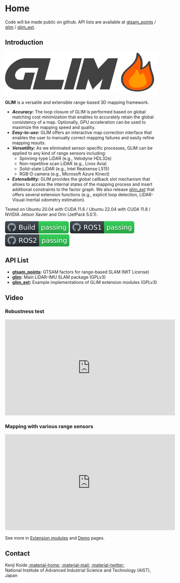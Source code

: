 # Home

Code will be made public on github. API lists are available at [gtsam_points](https://staff.aist.go.jp/k.koide/projects/doxygen/gtsam_points/) / [glim](https://staff.aist.go.jp/k.koide/projects/doxygen/glim/) / [glim_ext](https://staff.aist.go.jp/k.koide/projects/doxygen/glim_ext/).

## Introduction

![GLIM](assets/logo2.png "GLIM Logo")

**GLIM** is a versatile and extensible range-based 3D mapping framework.

- ***Accuracy:*** The loop closure of GLIM is performed based on global matching cost minimization that enables to accurately retain the global consistency of a map. Optionally, GPU acceleration can be used to maximize the mapping speed and quality.
- ***Easy-to-use:*** GLIM offers an interactive map correction interface that enables the user to manually correct mapping failures and easily refine mapping results.
- ***Versatility:*** As we eliminated sensor-specific processes, GLIM can be applied to any kind of range sensors including:
    - Spinning-type LiDAR (e.g., Velodyne HDL32e)
    - Non-repetitive scan LiDAR (e.g., Livox Avia)
    - Solid-state LiDAR (e.g., Intel Realsense L515)
    - RGB-D camera (e.g., Microsoft Azure Kinect)
- ***Extensibility:*** GLIM provides the global callback slot mechanism that allows to access the internal states of the mapping process and insert additional constraints to the factor graph. We also release [glim_ext](https://github.com/koide3/glim_ext) that offers several extension functions (e.g., explicit loop detection, LiDAR-Visual-Inertial odometry estimation).

Tested on Ubuntu 20.04 with CUDA 11.6 / Ubuntu 22.04 with CUDA 11.8 / NVIDIA Jetson Xavier and Orin (JetPack 5.0.1).

[![Build test status](assets/build.svg)](https://github.com/koide3/glim/actions/workflows/build.yml)
[![ROS1](assets/ros1.svg)](https://github.com/koide3/glim_ros1/actions/workflows/docker_push.yml)
[![ROS2](assets/ros2.svg)](https://github.com/koide3/glim_ros2/actions/workflows/docker_push.yml)

## API List

* **[gtsam_points](https://staff.aist.go.jp/k.koide/projects/doxygen/gtsam_points/):** GTSAM factors for range-based SLAM (MIT License)
* **[glim](https://staff.aist.go.jp/k.koide/projects/doxygen/glim/):** Main LiDAR-IMU SLAM package (GPLv3)
* **[glim_ext](https://staff.aist.go.jp/k.koide/projects/doxygen/glim_ext/):** Example implementations of GLIM extension modules (GPLv3)

## Video

### Robustness test
<div class="youtube">
<iframe width="560" height="315" src="https://www.youtube.com/embed/Kk-K2rCXt-U" title="YouTube video player" frameborder="0" allow="accelerometer; autoplay; clipboard-write; encrypted-media; gyroscope; picture-in-picture" allowfullscreen></iframe>
</div>

### Mapping with various range sensors

<div class="youtube">
<iframe width="560" height="315" src="https://www.youtube.com/embed/rLqYo42eDTQ" title="YouTube video player" frameborder="0" allow="accelerometer; autoplay; clipboard-write; encrypted-media; gyroscope; picture-in-picture" allowfullscreen></iframe>
</div>

See more in [Extension modules](extensions.md) and [Demo](demo.md) pages.

## Contact

Kenji Koide [:material-home:](https://staff.aist.go.jp/k.koide/) [:material-mail:](mailto:k.koide@aist.go.jp) [:material-twitter:](https://twitter.com/k_koide3)  
National Institute of Advanced Industrial Science and Technology (AIST), Japan